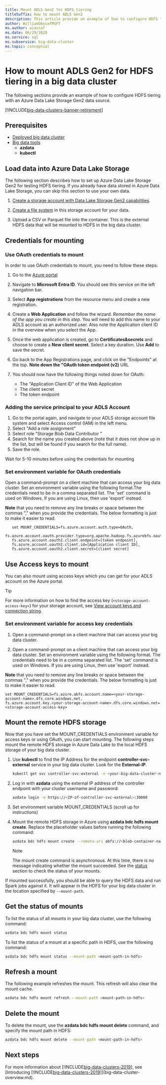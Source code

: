 ```yaml
---
title: Mount ADLS Gen2 for HDFS tiering
titleSuffix: How to mount ADLS Gen2
description: This article provide an example of how to configure HDFS tiering with an Azure Data Lake Storage Gen2 data source.
author: WilliamDAssafMSFT
ms.author: wiassaf
ms.date: 06/29/2020
ms.service: sql
ms.subservice: big-data-cluster
ms.topic: conceptual
---
```


# How to mount ADLS Gen2 for HDFS tiering in a big data cluster

The following sections provide an example of how to configure HDFS tiering with an Azure Data Lake Storage Gen2 data source.

[!INCLUDE[big-data-clusters-banner-retirement](../includes/bdc-banner-retirement.md)]

## Prerequisites

- [Deployed big data cluster](deployment-guidance.md)
- [Big data tools](deploy-big-data-tools.md)
  - **azdata**
  - **kubectl**

## <a id="load"></a> Load data into Azure Data Lake Storage

The following section describes how to set up Azure Data Lake Storage Gen2 for testing HDFS tiering. If you already have data stored in Azure Data Lake Storage, you can skip this section to use your own data.

1. [Create a storage account with Data Lake Storage Gen2 capabilities](/azure/storage/blobs/data-lake-storage-quickstart-create-account).

1. [Create a file system](/azure/storage/blobs/data-lake-storage-explorer) in this storage account for your data.

1. Upload a CSV or Parquet file into the container. This is the external HDFS data that will be mounted to HDFS in the big data cluster.

## Credentials for mounting

### Use OAuth credentials to mount

In order to use OAuth credentials to mount, you need to follow these steps:

1. Go to the [Azure portal](https://portal.azure.com)
1. Navigate to **Microsoft Entra ID**. You should see this service on the left navigation bar.
1. Select **App registrations** from the resource menu and create a new registration.
1. Create a **Web Application** and follow the wizard. _Remember the name of the app you create in this step_. You will need to add this name to your ADLS account as an authorized user. Also note the Application client ID in the overview when you select the App.
1. Once the web application is created, go to **Certificates&secrets** and choose to create a **New client secret**. Select a key duration. Use **Add** to save the secret.
1. Go back to the App Registrations page, and click on the "Endpoints" at the top. **Note down the "OAuth token endpoint (v2)** URL
1. You should now have the following things noted down for OAuth:

    - The "Application Client ID" of the Web Application
    - The client secret
    - The token endpoint

### Adding the service principal to your ADLS Account

1. Go to the portal again, and navigate to your ADLS storage account file system and select Access control (IAM) in the left menu.
1. Select "Add a role assignment" 
1. Select role "Storage Blob Data Contributor "
1. Search for the name you created above (note that it does not show up in the list, but will be found if you search for the full name).
1. Save the role.

Wait for 5-10 minutes before using the credentials for mounting

### Set environment variable for OAuth credentials

Open a command-prompt on a client machine that can access your big data cluster. Set an environment variable using the following format.The credentials need to be in a comma separated list. The 'set' command is used on Windows. If you are using Linux, then use 'export' instead.

**Note** that you need to remove any line breaks or space between the commas "," when you provide the credentials. The below formatting is just to make it easier to read.

```console
   set MOUNT_CREDENTIALS=fs.azure.account.auth.type=OAuth,
   fs.azure.account.oauth.provider.type=org.apache.hadoop.fs.azurebfs.oauth2.ClientCredsTokenProvider,
   fs.azure.account.oauth2.client.endpoint=[token endpoint],
   fs.azure.account.oauth2.client.id=[Application client ID],
   fs.azure.account.oauth2.client.secret=[client secret]
```

## Use Access keys to mount

You can also mount using access keys which you can get for your ADLS account on the Azure portal.

 > [!TIP]
   > For more information on how to find the access key (`<storage-account-access-key>`) for your storage account, see [View account keys and connection string](/azure/storage/common/storage-account-keys-manage#view-access-keys-and-connection-string).

### Set environment variable for access key credentials

1. Open a command-prompt on a client machine that can access your big data cluster.

1. Open a command-prompt on a client machine that can access your big data cluster. Set an environment variable using the following format. The credentials need to be in a comma separated list. The 'set' command is used on Windows. If you are using Linux, then use 'export' instead.

**Note** that you need to remove any line breaks or space between the commas "," when you provide the credentials. The below formatting is just to make it easier to read.

```console
set MOUNT_CREDENTIALS=fs.azure.abfs.account.name=<your-storage-account-name>.dfs.core.windows.net,
fs.azure.account.key.<your-storage-account-name>.dfs.core.windows.net=<storage-account-access-key>
```

## <a id="mount"></a> Mount the remote HDFS storage

Now that you have set the MOUNT_CREDENTIALS environment variable for access keys or using OAuth, you can start mounting. The following steps mount the remote HDFS storage in Azure Data Lake to the local HDFS storage of your big data cluster.

1. Use **kubectl** to find the IP Address for the endpoint **controller-svc-external** service in your big data cluster. Look for the **External-IP**.

   ```bash
   kubectl get svc controller-svc-external -n <your-big-data-cluster-name>
   ```

1. Log in with **azdata** using the external IP address of the controller endpoint with your cluster username and password:

   ```bash
   azdata login -e https://<IP-of-controller-svc-external>:30080
   ```
1. Set environment variable MOUNT_CREDENTIALS (scroll up for instructions)

1. Mount the remote HDFS storage in Azure using **azdata bdc hdfs mount create**. Replace the placeholder values before running the following command:

   ```bash
   azdata bdc hdfs mount create --remote-uri abfs://<blob-container-name>@<storage-account-name>.dfs.core.windows.net/ --mount-path /mounts/<mount-name>
   ```

   > [!NOTE]
   > The mount create command is asynchronous. At this time, there is no message indicating whether the mount succeeded. See the [status](#status) section to check the status of your mounts.

If mounted successfully, you should be able to query the HDFS data and run Spark jobs against it. It will appear in the HDFS for your big data cluster in the location specified by `--mount-path`.

## <a id="status"></a> Get the status of mounts

To list the status of all mounts in your big data cluster, use the following command:

```bash
azdata bdc hdfs mount status
```

To list the status of a mount at a specific path in HDFS, use the following command:

```bash
azdata bdc hdfs mount status --mount-path <mount-path-in-hdfs>
```

## Refresh a mount

The following example refreshes the mount. This refresh will also clear the mount cache.

```bash
azdata bdc hdfs mount refresh --mount-path <mount-path-in-hdfs>
```

## <a id="delete"></a> Delete the mount

To delete the mount, use the **azdata bdc hdfs mount delete** command, and specify the mount path in HDFS:

```bash
azdata bdc hdfs mount delete --mount-path <mount-path-in-hdfs>
```

## Next steps

For more information about [!INCLUDE[big-data-clusters-2019](../includes/ssbigdataclusters-ver15.md)], see [Introducing [!INCLUDE[big-data-clusters-2019](../includes/ssbigdataclusters-ver15.md)]](big-data-cluster-overview.md).
